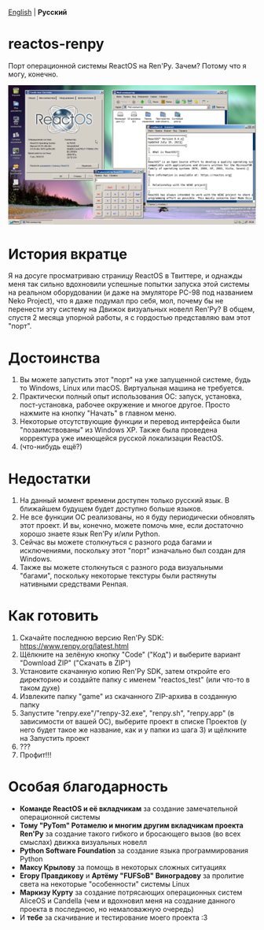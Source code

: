 [English](README.md) | **Русский**

# reactos-renpy
Порт операционной системы ReactOS на Ren'Py. Зачем? Потому что я могу, конечно.

![ReactOS on RenPy](./sample.png)

# История вкратце
Я на досуге просматриваю страницу ReactOS в Твиттере, и однажды меня так сильно вдохновили успешные попытки запуска этой системы на реальном оборудовании (и даже на эмуляторе PC-98 под названием Neko Project), что я даже подумал про себя, мол, почему бы не перенести эту систему на Движок визуальных новелл Ren'Py? В общем, спустя 2 месяца упорной работы, я с гордостью представляю вам этот "порт".

# Достоинства
1. Вы можете запустить этот "порт" на уже запущенной системе, будь то Windows, Linux или macOS. Виртуальная машина не требуется.
2. Практически полный опыт использования ОС: запуск, установка, пост-установка, рабочее окружение и многое другое. Просто нажмите на кнопку "Начать" в главном меню.
3. Некоторые отсутствующие функции и перевод интерфейса были "позаимствованы" из Windows XP. Также была проведена корректура уже имеющейся русской локализации ReactOS.
4. (что-нибудь ещё?)

# Недостатки
1. На данный момент времени доступен только русский язык. В ближайшем будущем будет доступно больше языков.
2. Не все функции ОС реализованы, но я буду периодически обновлять этот проект. И вы, конечно, можете помочь мне, если достаточно хорошо знаете язык Ren'Py и/или Python.
3. Сейчас вы можете столкнуться с разного рода багами и исключениями, поскольку этот "порт" изначально был создан для Windows.
4. Также вы можете столкнуться с разного рода визуальными "багами", поскольку некоторые текстуры были растянуты нативными средствами Ренпая.

# Как готовить
1. Скачайте последнюю версию Ren'Py SDK: https://www.renpy.org/latest.html
2. Щёлкните на зелёную кнопку "Code" ("Код") и выберите вариант "Download ZIP" ("Скачать в ZIP")
3. Установите скачанную копию Ren'Py SDK, затем откройте его директорию и создайте папку с именем "reactos_test" (или что-то в таком духе)
4. Извлеките папку "game" из скачанного ZIP-архива в созданную папку
5. Запустите "renpy.exe"/"renpy-32.exe", "renpy.sh", "renpy.app" (в зависимости от вашей ОС), выберите проект в списке Проектов (у него будет такое же название, как и у папки из шага 3) и щёлкните на Запустить проект
6. ???
7. Профит!!!

# Особая благодарность
* **Команде ReactOS и её вкладчикам** за создание замечательной операционной системы
* **Тому "PyTom" Ротамелю и многим другим вкладчикам проекта Ren'Py** за создание такого гибкого и бросающего вызов (во всех смыслах) движка визуальных новелл
* **Python Software Foundation** за создание языка программирования Python
* **Максу Крылову** за помощь в некоторых сложных ситуациях
* **Егору Правдикову** и **Артёму "FUFSoB" Виноградову** за пролитие света на некоторые "особенности" системы Linux
* **Маркизу Курту** за создание потрясающих операционных систем AliceOS и Candella (чем и вдохновил меня на создание данного проекта в последнюю, но немаловажную очередь)
* И **тебе** за скачивание и тестирование моего проекта :3 
